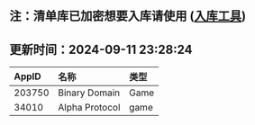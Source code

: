 ## 注：清单库已加密想要入库请使用 ([入库工具](https://github.com/BlankTMing/ManifestAutoUpdate/releases))

## 更新时间：2024-09-11 23:28:24
| AppID | 名称 | 类型  |
| :-------------------- | :----------------------------- | :----------- |
| 203750 | Binary Domain| Game |
| 34010 | Alpha Protocol| game |
